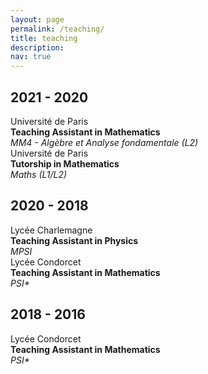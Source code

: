 ```yaml
---
layout: page
permalink: /teaching/
title: teaching
description:
nav: true
---
```


<!-- #2021 -->
<div class="publications">
    <h2 class="year">2021 - 2020</h2>
        <div class="row">
            <div class="col-sm-3 abbr">
                Université de Paris
            </div>
            <div class="col-sm-8">
                <div class="title"><b>Teaching Assistant in Mathematics</b></div>
                <em>MM4 - Algèbre et Analyse fondamentale (L2)</em>
            </div>
        </div>
</div>
<div class="publications">
        <div class="row">
            <div class="col-sm-3 abbr">
                Université de Paris
            </div>
            <div class="col-sm-8">
                <div class="title"><b>Tutorship in Mathematics</b></div>
               <em>Maths (L1/L2)</em>
            </div>
        </div>
</div>

<!-- #before 2020 -->
<div class="publications">
    <h2 class="year">2020 - 2018</h2>
        <div class="row">
            <div class="col-sm-3 abbr">
                Lycée Charlemagne
            </div>
            <div class="col-sm-8">
                <div class="title"><b>Teaching Assistant in Physics</b></div>
                <em>MPSI</em>
            </div>
        </div>
</div>
<div class="publications">
        <div class="row">
            <div class="col-sm-3 abbr">
                Lycée Condorcet
            </div>
            <div class="col-sm-8">
                <div class="title"><b>Teaching Assistant in Mathematics</b></div>
                <em>PSI*</em>
            </div>
        </div>
</div>
<div class="publications">
    <h2 class="year">2018 - 2016</h2>
        <div class="row">
            <div class="col-sm-3 abbr">
                Lycée Condorcet
            </div>
            <div class="col-sm-8">
                <div class="title"><b>Teaching Assistant in Mathematics</b></div>
                <em>PSI*</em>
            </div>
        </div>
</div>